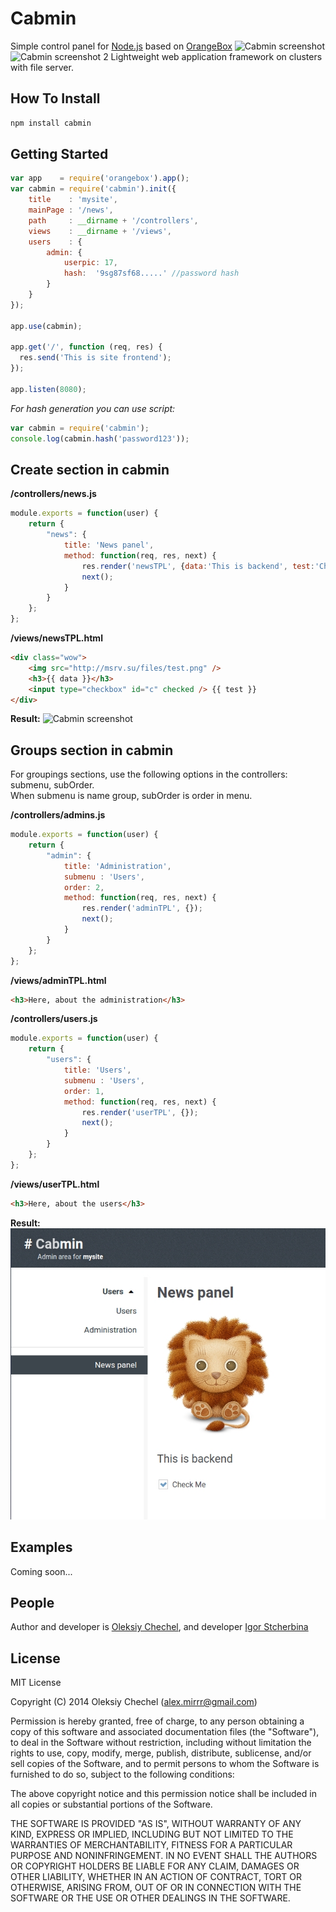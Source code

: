 # Cabmin
Simple control panel for [Node.js](http://nodejs.org) based on [OrangeBox](https://github.com/mirrr/orangebox) 
![Cabmin screenshot](http://msrv.su/files/screen.png)
![Cabmin screenshot 2](http://msrv.su/files/screen2.png) 
Lightweight  web application framework on clusters with file server.
   
    

## How To Install   
```bash
npm install cabmin
```

   


## Getting Started

```js
var app    = require('orangebox').app();
var cabmin = require('cabmin').init({
    title    : 'mysite',
    mainPage : '/news',
    path     : __dirname + '/controllers',
    views    : __dirname + '/views',
    users    : {
        admin: {
            userpic: 17,
            hash:  '9sg87sf68.....' //password hash 
        }
    }
});

app.use(cabmin);

app.get('/', function (req, res) {
  res.send('This is site frontend');
});

app.listen(8080);
```
   
*For hash generation you can use script:*
```js
var cabmin = require('cabmin');
console.log(cabmin.hash('password123'));
```

## Create section in cabmin
 
**/controllers/news.js**   
   
```js
module.exports = function(user) { 
    return {
        "news": {
            title: 'News panel',
            method: function(req, res, next) {
                res.render('newsTPL', {data:'This is backend', test:'Check Me'});
                next();
            }
        }
    };
};
```
   
**/views/newsTPL.html**

```html
<div class="wow">
    <img src="http://msrv.su/files/test.png" />
    <h3>{{ data }}</h3>
    <input type="checkbox" id="c" checked /> {{ test }}
</div>
```
   
**Result:**
![Cabmin screenshot](http://msrv.su/files/totem.png)

## Groups section in cabmin
For groupings sections, use the following options in the controllers: submenu, subOrder.  
When submenu is name group, subOrder is order in menu.

**/controllers/admins.js**  
   
```js
module.exports = function(user) {
    return {
        "admin": {
            title: 'Administration',
            submenu : 'Users',
            order: 2,
            method: function(req, res, next) {
                res.render('adminTPL', {});
                next();
            }
        }
    };
};
```

**/views/adminTPL.html**

```html
<h3>Here, about the administration</h3>
```

**/controllers/users.js**  
   
```js
module.exports = function(user) {
    return {
        "users": {
            title: 'Users',
            submenu : 'Users',
            order: 1,
            method: function(req, res, next) {
                res.render('userTPL', {});
                next();
            }
        }
    };
};
```

**/views/userTPL.html**

```html
<h3>Here, about the users</h3>
```

**Result:**
![Cabmin screenshot](https://raw.githubusercontent.com/mirrr/cabmin/master/cb-public/img/submenu.jpg)

## Examples
Coming soon...
   
   
## People

Author and developer is [Oleksiy Chechel](https://github.com/mirrr), and developer [Igor Stcherbina](https://github.com/eagle7410)    
   


## License
   
MIT License   
   
Copyright (C) 2014 Oleksiy Chechel (alex.mirrr@gmail.com)   
   
Permission is hereby granted, free of charge, to any person obtaining a copy of this software and associated documentation files (the "Software"), to deal in the Software without restriction, including without limitation the rights to use, copy, modify, merge, publish, distribute, sublicense, and/or sell copies of the Software, and to permit persons to whom the Software is furnished to do so, subject to the following conditions:   
   
The above copyright notice and this permission notice shall be included in all copies or substantial portions of the Software.   
   
THE SOFTWARE IS PROVIDED "AS IS", WITHOUT WARRANTY OF ANY KIND, EXPRESS OR IMPLIED, INCLUDING BUT NOT LIMITED TO THE WARRANTIES OF MERCHANTABILITY, FITNESS FOR A PARTICULAR PURPOSE AND NONINFRINGEMENT. IN NO EVENT SHALL THE AUTHORS OR COPYRIGHT HOLDERS BE LIABLE FOR ANY CLAIM, DAMAGES OR OTHER LIABILITY, WHETHER IN AN ACTION OF CONTRACT, TORT OR OTHERWISE, ARISING FROM, OUT OF OR IN CONNECTION WITH THE SOFTWARE OR THE USE OR OTHER DEALINGS IN THE SOFTWARE.
